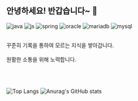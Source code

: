 ## 안녕하세요! 반갑습니다~ 👋

![java](https://img.shields.io/badge/Java-ED8B00?style=for-the-badge&logo=openjdk&logoColor=white)
![js](https://img.shields.io/badge/JavaScript-F7DF1E?style=for-the-badge&logo=JavaScript&logoColor=white)
![spring](https://img.shields.io/badge/Spring-6DB33F?style=for-the-badge&logo=spring&logoColor=white)
![oracle](https://img.shields.io/badge/Oracle-F80000?style=for-the-badge&logo=Oracle&logoColor=white)
![mariadb](https://img.shields.io/badge/MariaDB-003545?style=for-the-badge&logo=mariadb&logoColor=white)
![mysql](https://img.shields.io/badge/MySQL-005C84?style=for-the-badge&logo=mysql&logoColor=white)

<br/>
꾸준히 기록을 통하여 모르는 지식을 쌓아갑니다.<br/>
<br/>
원활한 소통을 위해 노력합니다.<br/>

<br/>
<br/>
<br/>

![Top Langs](https://github-readme-stats.vercel.app/api/top-langs/?username=jangdong456)
![Anurag's GitHub stats](https://github-readme-stats.vercel.app/api?username=jangdong456&hide=contribs,prs&show_icons=true&theme=graywhite)

